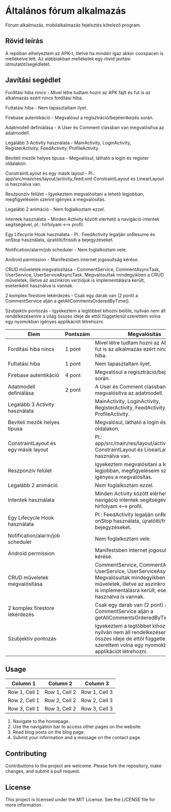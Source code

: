 # Általános fórum alkalmazás

Fórum alkalmazás, mobilalkalmazás fejelsztés kötelező program.

## Rövid leírás

A repóban elhelyeztem az APK-t, illetve ha minden igaz akkor coospacen is mellékelve lett. Az alábbiakban mellékelek egy rövid javítási útmutatót/segédletet.

## Javítási segédlet

Fordítási hiba nincs                    -       Mivel létre tudtam hozni az APK fájlt és fut is az alkalmazás ezért nincs fordítási hiba.

Futtatási hiba                          -       Nem tapasztaltam ilyet.

Firebase autentikáció                   -       Megvalósul a regisztráció/bejelentkezés során.

Adatmodell definiálása                  -       A User és Comment classban van megvalósítva az adatmodell.

Legalább 3 Activity használata          -       MainActivity, LoginActivity, RegisterActivity, FeedActivity, ProfileActivity.

Beviteli mezők helyes típusa            -       Megvalósul, látható a login és register oldalakon.

ConstraintLayout és egy másik layout    -       Pl.: app/src/main/res/layout/activity_feed.xml ConstraintLayout és LinearLayout is használva van.

Reszponzív felület                      -       Igyekeztem megvalósítani a lehető legjobban, megfigyeléseim szerint igényes a megvalósítás.

Legalább 2 animáció                     -       Nem foglalkoztam ezzel.

Intentek használata                     -       Minden Activity között elérhető a navigáció intentek segítségével, pl.: hírfolyam <--> profil.

Egy Lifecycle Hook használata           -       Pl.: FeedActivity legalján onResume és onStop használata, újratölti/frissíti a bejegyzéseket.

Notification/alarm/job scheduler        -       Nem foglalkoztam vele.

Android permission                      -       Manifestsben internet jogosultság kérése.

CRUD műveletek megvalósítása            -       CommentService, CommentAsyncTask, UserService, UserServiceAsyncTask. Megvalósultak mindegyikben a CRUD műveletek, illetve az aszinkron verziójuk is implementálásra került, esetenként használva is vannak.

2 komplex firestore lekérdezés          -       Csak egy darab van (2 pont) a CommentService alján a getAllCommentsOrderedByTime().

Szubjektív pontozás                     -       Igyekeztem a legtöbbet kihozni belőle, nyílván nem áll rendelkezésemre a világ összes ideje de ettől függetlenül szerettem volna egy nyomokban igényes applikációt létrehozni.

| Elem | Pontszám | Megvalósítás |
| -------- | -------- | -------- |
| Fordítási hiba nincs  | 1 pont | Mivel létre tudtam hozni az APK fájlt és fut is az alkalmazás ezért nincs fordítási hiba. |
| Futtatási hiba | 1 pont | Nem tapasztaltam ilyet. |
| Firebase autentikáció | 4 pont | Megvalósul a regisztráció/bejelentkezés során. |
| Adatmodell definiálása | 2 pont | A User és Comment classban van megvalósítva az adatmodell. |
| Legalább 3 Activity használata |  | MainActivity, LoginActivity, RegisterActivity, FeedActivity, ProfileActivity. |
| Beviteli mezők helyes típusa |  | Megvalósul, látható a login és register oldalakon. |
| ConstraintLayout és egy másik layout |  | Pl.: app/src/main/res/layout/activity_feed.xml ConstraintLayout és LinearLayout is használva van. |
| Reszponzív felület |  | Igyekeztem megvalósítani a lehető legjobban, megfigyeléseim szerint igényes a megvalósítás. |
| Legalább 2 animáció |  | Nem foglalkoztam ezzel. |
| Intentek használata |  | Minden Activity között elérhető a navigáció intentek segítségével, pl.: hírfolyam <--> profil. |
| Egy Lifecycle Hook használata |  | Pl.: FeedActivity legalján onResume és onStop használata, újratölti/frissíti a bejegyzéseket. |
| Notification/alarm/job scheduler |  | Nem foglalkoztam vele. |
| Android permission |  | Manifestsben internet jogosultság kérése. |
| CRUD műveletek megvalósítása |  | CommentService, CommentAsyncTask, UserService, UserServiceAsyncTask. Megvalósultak mindegyikben a CRUD műveletek, illetve az aszinkron verziójuk is implementálásra került, esetenként használva is vannak. |
| 2 komplex firestore lekérdezés |  | Csak egy darab van (2 pont) a CommentService alján a getAllCommentsOrderedByTime(). |
| Szubjektív pontozás |  | Igyekeztem a legtöbbet kihozni belőle, nyílván nem áll rendelkezésemre a világ összes ideje de ettől függetlenül szerettem volna egy nyomokban igényes applikációt létrehozni. |



## Usage

| Column 1 | Column 2 | Column 3 |
| -------- | -------- | -------- |
| Row 1, Cell 1 | Row 1, Cell 2 | Row 1, Cell 3 |
| Row 2, Cell 1 | Row 2, Cell 2 | Row 2, Cell 3 |
| Row 3, Cell 1 | Row 3, Cell 2 | Row 3, Cell 3 |


1. Navigate to the homepage.
2. Use the navigation bar to access other pages on the website.
3. Read blog posts on the blog page.
4. Submit your information and a message on the contact page.

## Contributing

Contributions to the project are welcome. Please fork the repository, make changes, and submit a pull request.

## License

This project is licensed under the MIT License. See the LICENSE file for more information.
